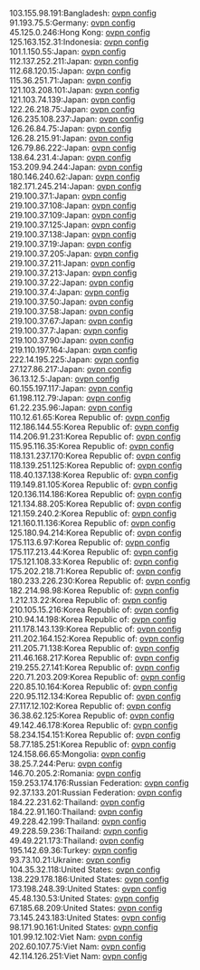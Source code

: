 103.155.98.191:Bangladesh: [ovpn config](vpn/103_155_98_191.ovpn)  
91.193.75.5:Germany: [ovpn config](vpn/91_193_75_5.ovpn)  
45.125.0.246:Hong Kong: [ovpn config](vpn/45_125_0_246.ovpn)  
125.163.152.31:Indonesia: [ovpn config](vpn/125_163_152_31.ovpn)  
101.1.150.55:Japan: [ovpn config](vpn/101_1_150_55.ovpn)  
112.137.252.211:Japan: [ovpn config](vpn/112_137_252_211.ovpn)  
112.68.120.15:Japan: [ovpn config](vpn/112_68_120_15.ovpn)  
115.36.251.71:Japan: [ovpn config](vpn/115_36_251_71.ovpn)  
121.103.208.101:Japan: [ovpn config](vpn/121_103_208_101.ovpn)  
121.103.74.139:Japan: [ovpn config](vpn/121_103_74_139.ovpn)  
122.26.218.75:Japan: [ovpn config](vpn/122_26_218_75.ovpn)  
126.235.108.237:Japan: [ovpn config](vpn/126_235_108_237.ovpn)  
126.26.84.75:Japan: [ovpn config](vpn/126_26_84_75.ovpn)  
126.28.215.91:Japan: [ovpn config](vpn/126_28_215_91.ovpn)  
126.79.86.222:Japan: [ovpn config](vpn/126_79_86_222.ovpn)  
138.64.231.4:Japan: [ovpn config](vpn/138_64_231_4.ovpn)  
153.209.94.244:Japan: [ovpn config](vpn/153_209_94_244.ovpn)  
180.146.240.62:Japan: [ovpn config](vpn/180_146_240_62.ovpn)  
182.171.245.214:Japan: [ovpn config](vpn/182_171_245_214.ovpn)  
219.100.37.1:Japan: [ovpn config](vpn/219_100_37_1.ovpn)  
219.100.37.108:Japan: [ovpn config](vpn/219_100_37_108.ovpn)  
219.100.37.109:Japan: [ovpn config](vpn/219_100_37_109.ovpn)  
219.100.37.125:Japan: [ovpn config](vpn/219_100_37_125.ovpn)  
219.100.37.138:Japan: [ovpn config](vpn/219_100_37_138.ovpn)  
219.100.37.19:Japan: [ovpn config](vpn/219_100_37_19.ovpn)  
219.100.37.205:Japan: [ovpn config](vpn/219_100_37_205.ovpn)  
219.100.37.211:Japan: [ovpn config](vpn/219_100_37_211.ovpn)  
219.100.37.213:Japan: [ovpn config](vpn/219_100_37_213.ovpn)  
219.100.37.22:Japan: [ovpn config](vpn/219_100_37_22.ovpn)  
219.100.37.4:Japan: [ovpn config](vpn/219_100_37_4.ovpn)  
219.100.37.50:Japan: [ovpn config](vpn/219_100_37_50.ovpn)  
219.100.37.58:Japan: [ovpn config](vpn/219_100_37_58.ovpn)  
219.100.37.67:Japan: [ovpn config](vpn/219_100_37_67.ovpn)  
219.100.37.7:Japan: [ovpn config](vpn/219_100_37_7.ovpn)  
219.100.37.90:Japan: [ovpn config](vpn/219_100_37_90.ovpn)  
219.110.197.164:Japan: [ovpn config](vpn/219_110_197_164.ovpn)  
222.14.195.225:Japan: [ovpn config](vpn/222_14_195_225.ovpn)  
27.127.86.217:Japan: [ovpn config](vpn/27_127_86_217.ovpn)  
36.13.12.5:Japan: [ovpn config](vpn/36_13_12_5.ovpn)  
60.155.197.117:Japan: [ovpn config](vpn/60_155_197_117.ovpn)  
61.198.112.79:Japan: [ovpn config](vpn/61_198_112_79.ovpn)  
61.22.235.96:Japan: [ovpn config](vpn/61_22_235_96.ovpn)  
110.12.61.65:Korea Republic of: [ovpn config](vpn/110_12_61_65.ovpn)  
112.186.144.55:Korea Republic of: [ovpn config](vpn/112_186_144_55.ovpn)  
114.206.91.231:Korea Republic of: [ovpn config](vpn/114_206_91_231.ovpn)  
115.95.116.35:Korea Republic of: [ovpn config](vpn/115_95_116_35.ovpn)  
118.131.237.170:Korea Republic of: [ovpn config](vpn/118_131_237_170.ovpn)  
118.139.251.125:Korea Republic of: [ovpn config](vpn/118_139_251_125.ovpn)  
118.40.137.138:Korea Republic of: [ovpn config](vpn/118_40_137_138.ovpn)  
119.149.81.105:Korea Republic of: [ovpn config](vpn/119_149_81_105.ovpn)  
120.136.114.186:Korea Republic of: [ovpn config](vpn/120_136_114_186.ovpn)  
121.134.88.205:Korea Republic of: [ovpn config](vpn/121_134_88_205.ovpn)  
121.159.240.2:Korea Republic of: [ovpn config](vpn/121_159_240_2.ovpn)  
121.160.11.136:Korea Republic of: [ovpn config](vpn/121_160_11_136.ovpn)  
125.180.94.214:Korea Republic of: [ovpn config](vpn/125_180_94_214.ovpn)  
175.113.6.97:Korea Republic of: [ovpn config](vpn/175_113_6_97.ovpn)  
175.117.213.44:Korea Republic of: [ovpn config](vpn/175_117_213_44.ovpn)  
175.121.108.33:Korea Republic of: [ovpn config](vpn/175_121_108_33.ovpn)  
175.202.218.71:Korea Republic of: [ovpn config](vpn/175_202_218_71.ovpn)  
180.233.226.230:Korea Republic of: [ovpn config](vpn/180_233_226_230.ovpn)  
182.214.98.98:Korea Republic of: [ovpn config](vpn/182_214_98_98.ovpn)  
1.212.13.22:Korea Republic of: [ovpn config](vpn/1_212_13_22.ovpn)  
210.105.15.216:Korea Republic of: [ovpn config](vpn/210_105_15_216.ovpn)  
210.94.14.198:Korea Republic of: [ovpn config](vpn/210_94_14_198.ovpn)  
211.178.143.139:Korea Republic of: [ovpn config](vpn/211_178_143_139.ovpn)  
211.202.164.152:Korea Republic of: [ovpn config](vpn/211_202_164_152.ovpn)  
211.205.71.138:Korea Republic of: [ovpn config](vpn/211_205_71_138.ovpn)  
211.46.168.217:Korea Republic of: [ovpn config](vpn/211_46_168_217.ovpn)  
219.255.27.141:Korea Republic of: [ovpn config](vpn/219_255_27_141.ovpn)  
220.71.203.209:Korea Republic of: [ovpn config](vpn/220_71_203_209.ovpn)  
220.85.10.164:Korea Republic of: [ovpn config](vpn/220_85_10_164.ovpn)  
220.95.112.134:Korea Republic of: [ovpn config](vpn/220_95_112_134.ovpn)  
27.117.12.102:Korea Republic of: [ovpn config](vpn/27_117_12_102.ovpn)  
36.38.62.125:Korea Republic of: [ovpn config](vpn/36_38_62_125.ovpn)  
49.142.46.178:Korea Republic of: [ovpn config](vpn/49_142_46_178.ovpn)  
58.234.154.151:Korea Republic of: [ovpn config](vpn/58_234_154_151.ovpn)  
58.77.185.251:Korea Republic of: [ovpn config](vpn/58_77_185_251.ovpn)  
124.158.66.65:Mongolia: [ovpn config](vpn/124_158_66_65.ovpn)  
38.25.7.244:Peru: [ovpn config](vpn/38_25_7_244.ovpn)  
146.70.205.2:Romania: [ovpn config](vpn/146_70_205_2.ovpn)  
159.253.174.176:Russian Federation: [ovpn config](vpn/159_253_174_176.ovpn)  
92.37.133.201:Russian Federation: [ovpn config](vpn/92_37_133_201.ovpn)  
184.22.231.62:Thailand: [ovpn config](vpn/184_22_231_62.ovpn)  
184.22.91.160:Thailand: [ovpn config](vpn/184_22_91_160.ovpn)  
49.228.42.199:Thailand: [ovpn config](vpn/49_228_42_199.ovpn)  
49.228.59.236:Thailand: [ovpn config](vpn/49_228_59_236.ovpn)  
49.49.221.173:Thailand: [ovpn config](vpn/49_49_221_173.ovpn)  
195.142.69.36:Turkey: [ovpn config](vpn/195_142_69_36.ovpn)  
93.73.10.21:Ukraine: [ovpn config](vpn/93_73_10_21.ovpn)  
104.35.32.118:United States: [ovpn config](vpn/104_35_32_118.ovpn)  
138.229.178.186:United States: [ovpn config](vpn/138_229_178_186.ovpn)  
173.198.248.39:United States: [ovpn config](vpn/173_198_248_39.ovpn)  
45.48.130.53:United States: [ovpn config](vpn/45_48_130_53.ovpn)  
67.185.68.209:United States: [ovpn config](vpn/67_185_68_209.ovpn)  
73.145.243.183:United States: [ovpn config](vpn/73_145_243_183.ovpn)  
98.171.90.161:United States: [ovpn config](vpn/98_171_90_161.ovpn)  
101.99.12.102:Viet Nam: [ovpn config](vpn/101_99_12_102.ovpn)  
202.60.107.75:Viet Nam: [ovpn config](vpn/202_60_107_75.ovpn)  
42.114.126.251:Viet Nam: [ovpn config](vpn/42_114_126_251.ovpn)  
